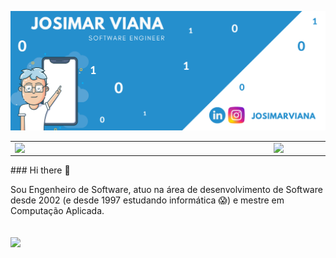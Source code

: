 
![Markdown](josimarviana.png)
<center>
<table>
    <tr>
        <td><img width="400px" align="left" src="https://github-readme-stats.vercel.app/api/top-langs/?username=josimarviana&hide=html&layout=compact&theme=architect" /></td>
        <td><img width="495px" align="left" src="https://github-readme-stats.vercel.app/api?username=josimarviana&theme=architect"/></td>
    </tr>   
</table>
</center>  
### Hi there 👋

Sou Engenheiro de Software, atuo na área de desenvolvimento de Software desde 2002 (e desde 1997 estudando informática 😱) e mestre em Computação Aplicada.
<br><br><br>
![](https://komarev.com/ghpvc/?username=josimarviana&color=258fcd)
